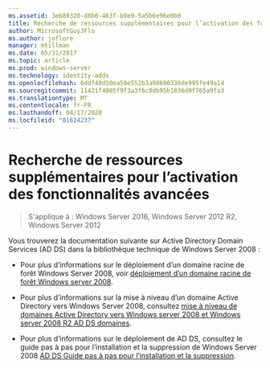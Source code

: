 ```yaml
---
ms.assetid: 3eb89320-d8b0-463f-b9e9-5a5b6e96e0b8
title: Recherche de ressources supplémentaires pour l’activation des fonctionnalités avancées
author: MicrosoftGuyJFlo
ms.author: joflore
manager: mtillman
ms.date: 05/31/2017
ms.topic: article
ms.prod: windows-server
ms.technology: identity-adds
ms.openlocfilehash: 6ddf40d50ea59e552b3a98690336de995fe49a14
ms.sourcegitcommit: 11421f4005f9f3a3f6c0db95b1836d0f765a9fa3
ms.translationtype: MT
ms.contentlocale: fr-FR
ms.lasthandoff: 04/17/2020
ms.locfileid: "81624237"
---
```

# <a name="finding-additional-resources-for-enabling-advanced-features"></a>Recherche de ressources supplémentaires pour l’activation des fonctionnalités avancées

> S'applique à : Windows Server 2016, Windows Server 2012 R2, Windows Server 2012

Vous trouverez la documentation suivante sur Active Directory Domain Services (AD DS) dans la bibliothèque technique de Windows Server 2008 :

- Pour plus d’informations sur le déploiement d’un domaine racine de forêt Windows Server 2008, voir [déploiement d’un domaine racine de forêt Windows server 2008](https://docs.microsoft.com/previous-versions/windows/it-pro/windows-server-2008-R2-and-2008/cc731174(v=ws.10)).

- Pour plus d’informations sur la mise à niveau d’un domaine Active Directory vers Windows Server 2008, consultez [mise à niveau de domaines Active Directory vers Windows server 2008 et Windows server 2008 R2 AD DS domaines](https://docs.microsoft.com/previous-versions/windows/it-pro/windows-server-2008-R2-and-2008/cc731188(v=ws.10)).

- Pour plus d’informations sur le déploiement de AD DS, consultez le guide pas à pas pour l’installation et la suppression de Windows Server 2008 [AD DS Guide pas à pas pour l’installation et la suppression](https://docs.microsoft.com/previous-versions/windows/it-pro/windows-server-2008-R2-and-2008/cc755258(v=ws.10)).
